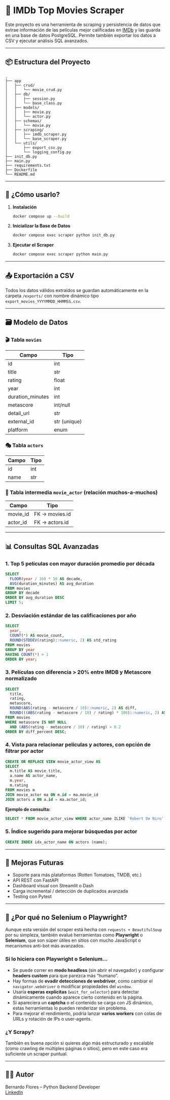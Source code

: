 # 🎥 IMDb Top Movies Scraper

Este proyecto es una herramienta de scraping y persistencia de datos que extrae información de las películas mejor calificadas en [IMDb](https://www.imdb.com/chart/top/) y las guarda en una base de datos PostgreSQL. Permite también exportar los datos a CSV y ejecutar análisis SQL avanzados.

---

## 📦 Estructura del Proyecto

```
.
├── app
│   ├── crud/
│   │   └── movie_crud.py
│   ├── db/
│   │   ├── session.py
│   │   └── base_class.py
│   ├── models/
│   │   ├── movie.py
│   │   └── actor.py
│   ├── schemas/
│   │   └── movie.py
│   ├── scraping/
│   │   ├── imdb_scraper.py
│   │   └── base_scraper.py
│   └── utils/
│       ├── export_csv.py
│       └── logging_config.py
├── init_db.py
├── main.py
├── requirements.txt
├── Dockerfile
└── README.md
```

---

## 🚀 ¿Cómo usarlo?

1. **Instalación**
   ```bash
   docker compose up --build
   ```

2. **Inicializar la Base de Datos**
   ```bash
   docker compose exec scraper python init_db.py
   ```

3. **Ejecutar el Scraper**
   ```bash
   docker compose exec scraper python main.py
   ```

---

## 📤 Exportación a CSV

Todos los datos válidos extraídos se guardan automáticamente en la carpeta `/exports/` con nombre dinámico tipo `export_movies_YYYYMMDD_HHMMSS.csv`.

---

## 🗃️ Modelo de Datos

### 🎬 Tabla `movies`

| Campo             | Tipo      |
|-------------------|-----------|
| id                | int       |
| title             | str       |
| rating            | float     |
| year              | int       |
| duration_minutes  | int       |
| metascore         | int/null  |
| detail_url        | str       |
| external_id       | str (unique) |
| platform          | enum      |

### 🎭 Tabla `actors`

| Campo    | Tipo      |
|----------|-----------|
| id       | int       |
| name     | str       |

### 🔗 Tabla intermedia `movie_actor` (relación muchos-a-muchos)

| Campo       | Tipo  |
|-------------|-------|
| movie_id    | FK -> movies.id |
| actor_id    | FK -> actors.id |

---

## 📊 Consultas SQL Avanzadas

### 1. Top 5 películas con mayor duración promedio por década

```sql
SELECT
  FLOOR(year / 10) * 10 AS decade,
  AVG(duration_minutes) AS avg_duration
FROM movies
GROUP BY decade
ORDER BY avg_duration DESC
LIMIT 5;
```

### 2. Desviación estándar de las calificaciones por año

```sql
SELECT
  year,
  COUNT(*) AS movie_count,
  ROUND(STDDEV(rating)::numeric, 2) AS std_rating
FROM movies
GROUP BY year
HAVING COUNT(*) > 1
ORDER BY year;
```

### 3. Películas con diferencia > 20% entre IMDB y Metascore normalizado

```sql
SELECT
  title,
  rating,
  metascore,
  ROUND(ABS(rating - metascore / 10)::numeric, 2) AS diff,
  ROUND(((ABS(rating - metascore / 10) / rating) * 100)::numeric, 2) AS diff_percent
FROM movies
WHERE metascore IS NOT NULL
  AND (ABS(rating - metascore / 10) / rating) > 0.2
ORDER BY diff_percent DESC;
```

### 4. Vista para relacionar películas y actores, con opción de filtrar por actor

```sql
CREATE OR REPLACE VIEW movie_actor_view AS
SELECT
  m.title AS movie_title,
  a.name AS actor_name,
  m.year,
  m.rating
FROM movies m
JOIN movie_actor ma ON m.id = ma.movie_id
JOIN actors a ON a.id = ma.actor_id;
```

**Ejemplo de consulta:**
```sql
SELECT * FROM movie_actor_view WHERE actor_name ILIKE 'Robert De Niro';
```

### 5. Índice sugerido para mejorar búsquedas por actor

```sql
CREATE INDEX idx_actor_name ON actors (name);
```

---

## 🧠 Mejoras Futuras

- Soporte para más plataformas (Rotten Tomatoes, TMDB, etc.)
- API REST con FastAPI
- Dashboard visual con Streamlit o Dash
- Carga incremental / detección de duplicados avanzada
- Testing con Pytest

---

## 🤔 ¿Por qué no Selenium o Playwright?

Aunque esta versión del scraper está hecha con `requests + BeautifulSoup` por su simpleza, también evalué herramientas como **Playwright** o **Selenium**, que son súper útiles en sitios con mucho JavaScript o mecanismos anti-bot más avanzados.

### Si lo hiciera con Playwright o Selenium...

- Se puede correr en **modo headless** (sin abrir el navegador) y configurar **headers custom** para que parezca más “humano”.
- Hay formas de **evadir detecciones de webdriver**, como cambiar el `navigator.webdriver` o modificar propiedades del `window`.
- Usaría **esperas explícitas** (`wait_for_selector`) para detectar dinámicamente cuando aparece cierto contenido en la página.
- Si apareciera un **captcha** o el contenido se carga con JS dinámico, estas herramientas lo pueden renderizar sin problema.
- Para mejorar el rendimiento, podría lanzar **varios workers** con colas de URLs y rotación de IPs o user-agents.

### ¿Y Scrapy?

También es buena opción si quieres algo más estructurado y escalable (como crawling de múltiples páginas o sitios), pero en este caso era suficiente un scraper puntual.

---

## 👨‍💻 Autor

Bernardo Flores – Python Backend Developer  
[LinkedIn](www.linkedin.com/in/bernardo-fl)
